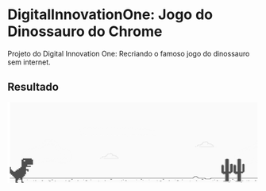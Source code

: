 # DigitalInnovationOne: Jogo do Dinossauro do Chrome
Projeto do Digital Innovation One: Recriando o famoso jogo do dinossauro sem internet.


## Resultado
![tela](./print/print-dinossauro.png)
